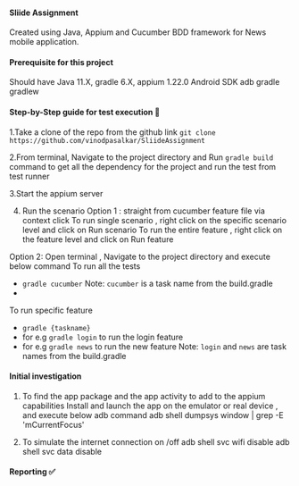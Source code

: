 #### Sliide Assignment
Created using Java, Appium and Cucumber BDD framework for News mobile application.



#### Prerequisite for this project
Should have Java 11.X, gradle 6.X, appium 1.22.0 
Android SDK
adb
gradle
gradlew




#### Step-by-Step guide for test execution 📜 <br>

1.Take a clone of the repo from the github link
``git clone https://github.com/vinodpasalkar/SliideAssignment``

2.From terminal, Navigate to the project directory and  Run ```gradle build``` command 
to get all the dependency for the project and run the test from test runner

3.Start the appium server

4. Run the scenario
   Option 1 : straight from cucumber feature file via context click
   To run single scenario , right click on the specific scenario level and click on Run scenario
   To run the entire feature , right click on the feature level and click on Run feature

Option 2: Open terminal , Navigate to the project directory and execute below command
To run all the tests
- `gradle cucumber`
  Note: `cucumber` is a task name from the build.gradle
-
To run specific feature
- `gradle {taskname}`
- for e.g `gradle login` to run the login feature
- for e.g `gradle news` to run the new feature
  Note: `login` and `news` are task names from the build.gradle




#### Initial investigation 
1. To find the app package and the app activity to add to the appium capabilities 
Install  and launch the app on the emulator or real device , and execute below adb command
adb shell dumpsys window | grep -E 'mCurrentFocus' 

2. To simulate the internet connection on /off
adb shell svc wifi disable
adb shell svc data disable




#### Reporting ✅

